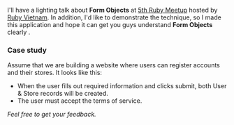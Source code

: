 I'll have a lighting talk about **Form Objects** at [5th Ruby Meetup](https://www.facebook.com/events/462330937273486/) hosted by [Ruby Vietnam](https://www.facebook.com/vietnam.ruby?fref=ts). In addition, I'd like to demonstrate  the technique, so I made this application and hope it can get you guys understand **Form Objects** clearly .

### Case study

Assume that we are building a website where users can register accounts and their stores. It looks like this:

* When the user fills out required information and clicks submit, both User & Store records will be created.
* The user must accept the terms of service.



*Feel free to get your feedback.*